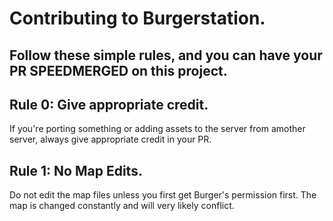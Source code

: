 # Contributing to Burgerstation.
## Follow these simple rules, and you can have your PR SPEEDMERGED on this project.

## Rule 0: Give appropriate credit.
If you're porting something or adding assets to the server from amother server, always give appropriate credit in your PR.

## Rule 1: No Map Edits.
Do not edit the map files unless you first get Burger's permission first. The map is changed constantly and will very likely conflict.
